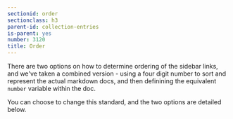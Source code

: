 ```yaml
---
sectionid: order
sectionclass: h3
parent-id: collection-entries
is-parent: yes
number: 3120
title: Order
---
```


There are two options on how to determine ordering of the sidebar links, and we've taken a combined version - using a four digit number to sort and represent the actual markdown docs, and then definining the equivalent `number` variable within the doc.

You can choose to change this standard, and the two options are detailed below.
